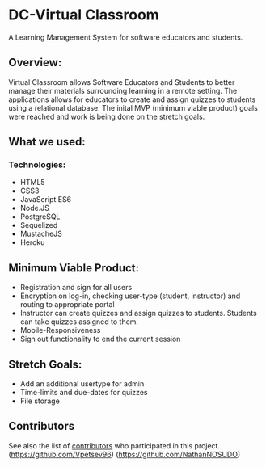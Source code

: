 # DC-Virtual Classroom

A Learning Management System for software educators and students. 

## Overview: 

Virtual Classroom allows Software Educators and Students to better manage their materials surrounding learning in a remote setting. The applications allows for educators to create and assign quizzes to students using a relational database. The inital MVP (minimum viable product) goals were reached and work is being done on the stretch goals.

## What we used: 

### Technologies: 

* HTML5
* CSS3
* JavaScript ES6
* Node.JS
* PostgreSQL
* Sequelized
* MustacheJS
* Heroku

## Minimum Viable Product:
* Registration and sign for all users
* Encryption on log-in, checking user-type (student, instructor) and routing to appropriate portal
* Instructor can create quizzes and assign quizzes to students. Students can take quizzes assigned to them.
* Mobile-Responsiveness
* Sign out functionality to end the current session

## Stretch Goals:
* Add an additional usertype for admin
* Time-limits and due-dates for quizzes
* File storage 

## Contributors

See also the list of
[contributors](https://github.com/PurpleBooth/a-good-readme-template/contributors)
who participated in this project.
(https://github.com/Vpetsev96)
(https://github.com/NathanNOSUDO)

